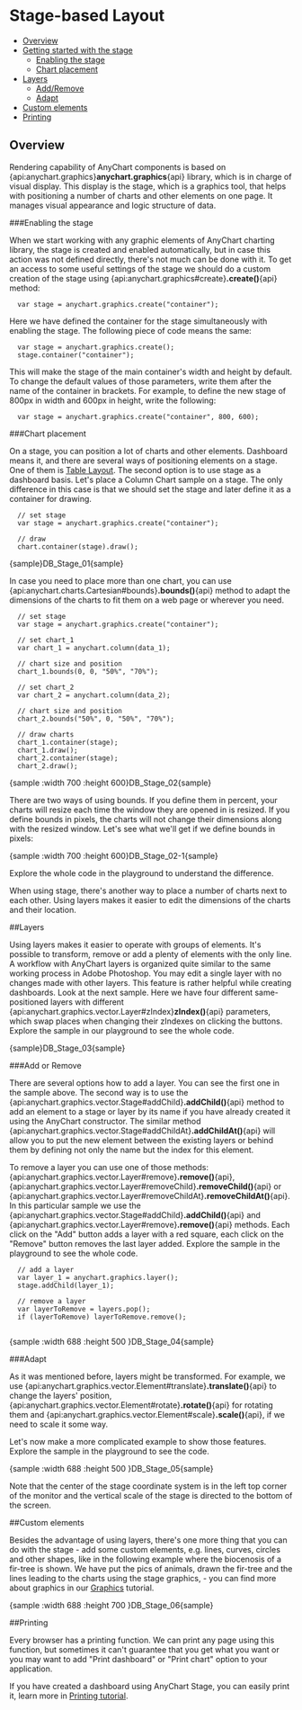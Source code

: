 # Stage-based Layout

* [Overview](#overview)
* [Getting started with the stage](#getting_started_with_the_stage)
  * [Enabling the stage](#enabling_the_stage)
  * [Chart placement](#chart_placement)
* [Layers](#layers)
  * [Add/Remove](#add_or_remove)
  * [Adapt](#adapt)
* [Custom elements](#custom_elements)
* [Printing](#printing)
  
## Overview

Rendering capability of AnyChart components is based on {api:anychart.graphics}**anychart.graphics**{api} library, which is in charge of visual display. This display is the stage, which is a graphics tool, that helps with positioning a number of charts and other elements on one page. It manages visual appearance and logic structure of data.

###Enabling the stage

When we start working with any graphic elements of AnyChart charting library, the stage is created and enabled automatically, but in case this action was not defined directly, there's not much can be done with it.
To get an access to some useful settings of the stage we should do a custom creation of the stage using {api:anychart.graphics#create}**.create()**{api} method:

```
  var stage = anychart.graphics.create("container");
```

Here we have defined the container for the stage simultaneously with enabling the stage. The following piece of code means the same:

```
  var stage = anychart.graphics.create();
  stage.container("container");
```

This will make the stage of the main container's width and height by default. To change the default values of those parameters, write them after the name of the container in brackets. 
For example, to define the new stage of 800px in width and 600px in height, write the following:

```
  var stage = anychart.graphics.create("container", 800, 600);
```

###Chart placement

On a stage, you can position a lot of charts and other elements. Dashboard means it, and there are several ways of positioning elements on a stage. 
One of them is [Table Layout](Table_Layout). The second option is to use stage as a dashboard basis.
Let's place a Column Chart sample on a stage. The only difference in this case is that we should set the stage and later define it as a container for drawing.

```
  // set stage
  var stage = anychart.graphics.create("container");
	
  // draw
  chart.container(stage).draw();
```
{sample}DB\_Stage\_01{sample}


In case you need to place more than one chart, you can use {api:anychart.charts.Cartesian#bounds}**.bounds()**{api} method to adapt the dimensions of the charts to fit them on a web page or wherever you need.

```
  // set stage
  var stage = anychart.graphics.create("container");
	
  // set chart_1
  var chart_1 = anychart.column(data_1);
	
  // chart size and position
  chart_1.bounds(0, 0, "50%", "70%");
	
  // set chart_2
  var chart_2 = anychart.column(data_2);
	
  // chart size and position
  chart_2.bounds("50%", 0, "50%", "70%");
  
  // draw charts
  chart_1.container(stage);
  chart_1.draw();
  chart_2.container(stage);
  chart_2.draw();
```

{sample :width 700 :height 600}DB\_Stage\_02{sample}

There are two ways of using bounds. If you define them in percent, your charts will resize each time the window they are opened in is resized. If you define bounds in pixels, the charts will not change their dimensions along with the resized window. Let's see what we'll get if we define bounds in pixels:

{sample :width 700 :height 600}DB\_Stage\_02-1{sample}

Explore the whole code in the playground to understand the difference.
  
  
When using stage, there's another way to place a number of charts next to each other. Using layers makes it easier to edit the dimensions of the charts and their location.

##Layers

Using layers makes it easier to operate with groups of elements. It's possible to transform, remove or add a plenty of elements with the only line. 
A workflow with AnyChart layers is organized quite similar to the same working process in Adobe Photoshop. You may edit a single layer with no changes made with other layers. 
This feature is rather helpful while creating dashboards.
Look at the next sample. Here we have four different same-positioned layers with different {api:anychart.graphics.vector.Layer#zIndex}**zIndex()**{api} parameters, which swap places when changing their zIndexes on clicking the buttons. 
Explore the sample in our playground to see the whole code.

{sample}DB\_Stage\_03{sample}

###Add or Remove

There are several options how to add a layer. You can see the first one in the sample above. The second way is to use the {api:anychart.graphics.vector.Stage#addChild}**.addChild()**{api} method to add an element to a stage or layer by its name if you have already created it using the AnyChart constructor. The similar method {api:anychart.graphics.vector.Stage#addChildAt}**.addChildAt()**{api} 
will allow you to put the new element between the existing layers or behind them by defining not only the name but the index for this element.
  
  
To remove a layer you can use one of those methods: {api:anychart.graphics.vector.Layer#remove}**.remove()**{api}, {api:anychart.graphics.vector.Layer#removeChild}**.removeChild()**{api} or {api:anychart.graphics.vector.Layer#removeChildAt}**.removeChildAt()**{api}.
In this particular sample we use the {api:anychart.graphics.vector.Stage#addChild}**.addChild()**{api} and {api:anychart.graphics.vector.Layer#remove}**.remove()**{api} methods. 
Each click on the "Add" button adds a layer with a red square, each click on the "Remove" button removes the last layer added. Explore the sample in the playground to see the whole code.

```
  // add a layer
  var layer_1 = anychart.graphics.layer();
  stage.addChild(layer_1); 
	
  // remove a layer
  var layerToRemove = layers.pop();
  if (layerToRemove) layerToRemove.remove();
	
```
{sample :width 688 :height 500 }DB\_Stage\_04{sample}

###Adapt

As it was mentioned before, layers might be transformed. For example, we use {api:anychart.graphics.vector.Element#translate}**.translate()**{api}  to change the layers' position, {api:anychart.graphics.vector.Element#rotate}**.rotate()**{api} for rotating them and {api:anychart.graphics.vector.Element#scale}**.scale()**{api}, if we need to scale it some way.
  
Let's now make a more complicated example to show those features. Explore the sample in the playground to see the code.
 
{sample :width 688 :height 500 }DB\_Stage\_05{sample}

Note that the center of the stage coordinate system is in the left top corner of the monitor and the vertical scale of the stage is directed to the bottom of the screen.

##Custom elements

Besides the advantage of using layers, there's one more thing that you can do with the stage - add some custom elements, e.g. lines, curves, circles and other shapes, like in the following example where the biocenosis of a fir-tree is shown. We have put the pics of animals, drawn the fir-tree and the lines leading to the charts using the stage graphics, - you can find more about graphics in our [Graphics](../Graphics/Basics) tutorial.

{sample :width 688 :height 700 }DB\_Stage\_06{sample}

##Printing

Every browser has a printing function. We can print any page using this function, but sometimes it can't guarantee that you get what you want or you may want to add "Print dashboard" or "Print chart" option to your application.

If you have created a dashboard using AnyChart Stage, you can easily print it, learn more in [Printing tutorial](../Common_Settings/Printing#stage_printing).


